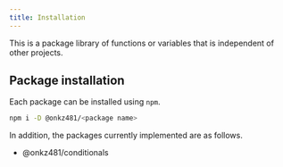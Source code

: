 ```yaml
---
title: Installation
---
```


This is a package library of functions or variables that is independent of other projects.

## Package installation

Each package can be installed using `npm`.

```sh
npm i -D @onkz481/<package name>
```

In addition, the packages currently implemented are as follows.

- @onkz481/conditionals
